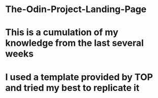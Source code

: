 # The-Odin-Project-Landing-Page
# This is a cumulation of my knowledge from the last several weeks
# I used a template provided by TOP and tried my best to replicate it
